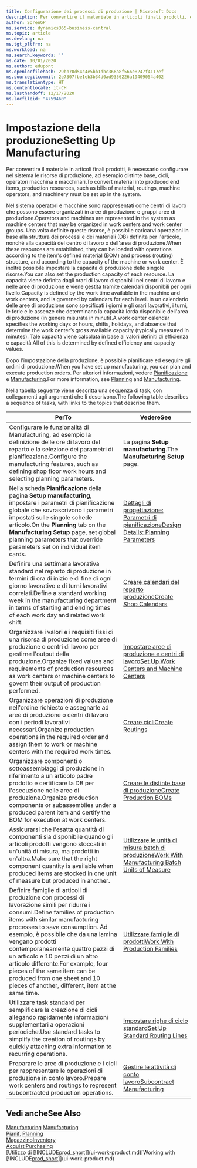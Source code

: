 ```yaml
---
title: Configurazione dei processi di produzione | Microsoft Docs
description: Per convertire il materiale in articoli finali prodotti, è necessario configurare nel sistema le risorse di produzione, ad esempio distinte base, cicli, operatori macchina e macchinari.
author: SorenGP
ms.service: dynamics365-business-central
ms.topic: article
ms.devlang: na
ms.tgt_pltfrm: na
ms.workload: na
ms.search.keywords: ''
ms.date: 10/01/2020
ms.author: edupont
ms.openlocfilehash: 29bb70d54c4e5bb1dbc366a8f566e8247f4117ef
ms.sourcegitcommit: 2e7307fbe1eb3b34d0ad9356226a19409054a402
ms.translationtype: HT
ms.contentlocale: it-CH
ms.lasthandoff: 12/17/2020
ms.locfileid: "4759460"
---
```

# <a name="setting-up-manufacturing"></a><span data-ttu-id="79c7f-103">Impostazione della produzione</span><span class="sxs-lookup"><span data-stu-id="79c7f-103">Setting Up Manufacturing</span></span>
<span data-ttu-id="79c7f-104">Per convertire il materiale in articoli finali prodotti, è necessario configurare nel sistema le risorse di produzione, ad esempio distinte base, cicli, operatori macchina e macchinari.</span><span class="sxs-lookup"><span data-stu-id="79c7f-104">To convert material into produced end items, production resources, such as bills of material, routings, machine operators, and machinery must be set up in the system.</span></span>

<span data-ttu-id="79c7f-105">Nel sistema operatori e macchine sono rappresentati come centri di lavoro che possono essere organizzati in aree di produzione e gruppi aree di produzione.</span><span class="sxs-lookup"><span data-stu-id="79c7f-105">Operators and machines are represented in the system as machine centers that may be organized in work centers and work center groups.</span></span> <span data-ttu-id="79c7f-106">Una volta definite queste risorse, è possibile caricarvi operazioni in base alla struttura dei processi e dei materiali (DB) definita per l'articolo, nonché alla capacità del centro di lavoro o dell'area di produzione.</span><span class="sxs-lookup"><span data-stu-id="79c7f-106">When these resources are established, they can be loaded with operations according to the item's defined material (BOM) and process (routing) structure, and according to the capacity of the machine or work center.</span></span> <span data-ttu-id="79c7f-107">È inoltre possibile impostare la capacità di produzione delle singole risorse.</span><span class="sxs-lookup"><span data-stu-id="79c7f-107">You can also set the production capacity of each resource.</span></span> <span data-ttu-id="79c7f-108">La capacità viene definita dagli orari di lavoro disponibili nei centri di lavoro e nelle aree di produzione e viene gestita tramite calendari disponibili per ogni livello.</span><span class="sxs-lookup"><span data-stu-id="79c7f-108">Capacity is defined by the work time available in the machine and work centers, and is governed by calendars for each level.</span></span> <span data-ttu-id="79c7f-109">In un calendario delle aree di produzione sono specificati i giorni e gli orari lavorativi, i turni, le ferie e le assenze che determinano la capacità lorda disponibile dell'area di produzione (in genere misurata in minuti).</span><span class="sxs-lookup"><span data-stu-id="79c7f-109">A work center calendar specifies the working days or hours, shifts, holidays, and absence that determine the work center’s gross available capacity (typically measured in minutes).</span></span> <span data-ttu-id="79c7f-110">Tale capacità viene calcolata in base ai valori definiti di efficienza e capacità.</span><span class="sxs-lookup"><span data-stu-id="79c7f-110">All of this is determined by defined efficiency and capacity values.</span></span>  

<span data-ttu-id="79c7f-111">Dopo l'impostazione della produzione, è possibile pianificare ed eseguire gli ordini di produzione.</span><span class="sxs-lookup"><span data-stu-id="79c7f-111">When you have set up manufacturing, you can plan and execute production orders.</span></span> <span data-ttu-id="79c7f-112">Per ulteriori informazioni, vedere [Pianificazione](production-planning.md) e [Manufacturing](production-manage-manufacturing.md).</span><span class="sxs-lookup"><span data-stu-id="79c7f-112">For more information, see [Planning](production-planning.md) and [Manufacturing](production-manage-manufacturing.md).</span></span>  



 <span data-ttu-id="79c7f-113">Nella tabella seguente viene descritta una sequenza di task, con collegamenti agli argomenti che li descrivono.</span><span class="sxs-lookup"><span data-stu-id="79c7f-113">The following table describes a sequence of tasks, with links to the topics that describe them.</span></span>   

|<span data-ttu-id="79c7f-114">**Per**</span><span class="sxs-lookup"><span data-stu-id="79c7f-114">**To**</span></span>|<span data-ttu-id="79c7f-115">**Vedere**</span><span class="sxs-lookup"><span data-stu-id="79c7f-115">**See**</span></span>|  
|------------|-------------|  
|<span data-ttu-id="79c7f-116">Configurare le funzionalità di Manufacturing, ad esempio la definizione delle ore di lavoro del reparto e la selezione dei parametri di pianificazione.</span><span class="sxs-lookup"><span data-stu-id="79c7f-116">Configure the manufacturing features, such as defining shop floor work hours and selecting planning parameters.</span></span>|<span data-ttu-id="79c7f-117">La pagina **Setup manufacturing**.</span><span class="sxs-lookup"><span data-stu-id="79c7f-117">The **Manufacturing Setup** page.</span></span>|
|<span data-ttu-id="79c7f-118">Nella scheda **Pianificazione** della pagina **Setup manufacturing**, impostare i parametri di pianificazione globale che sovrascrivono i parametri impostati sulle singole schede articolo.</span><span class="sxs-lookup"><span data-stu-id="79c7f-118">On the **Planning** tab on the **Manufacturing Setup** page, set global planning parameters that override parameters set on individual item cards.</span></span>|[<span data-ttu-id="79c7f-119">Dettagli di progettazione: Parametri di pianificazione</span><span class="sxs-lookup"><span data-stu-id="79c7f-119">Design Details: Planning Parameters</span></span>](design-details-planning-parameters.md)|
|<span data-ttu-id="79c7f-120">Definire una settimana lavorativa standard nel reparto di produzione in termini di ora di inizio e di fine di ogni giorno lavorativo e di turni lavorativi correlati.</span><span class="sxs-lookup"><span data-stu-id="79c7f-120">Define a standard working week in the manufacturing department in terms of starting and ending times of each work day and related work shift.</span></span>|[<span data-ttu-id="79c7f-121">Creare calendari del reparto produzione</span><span class="sxs-lookup"><span data-stu-id="79c7f-121">Create Shop Calendars</span></span>](production-how-to-create-work-center-calendars.md)|  
|<span data-ttu-id="79c7f-122">Organizzare i valori e i requisiti fissi di una risorsa di produzione come aree di produzione o centri di lavoro per gestirne l'output della produzione.</span><span class="sxs-lookup"><span data-stu-id="79c7f-122">Organize fixed values and requirements of production resources as work centers or machine centers to govern their output of production performed.</span></span>|[<span data-ttu-id="79c7f-123">Impostare aree di produzione e centri di lavoro</span><span class="sxs-lookup"><span data-stu-id="79c7f-123">Set Up Work Centers and Machine Centers</span></span>](production-how-to-set-up-work-and-machine-centers.md)|
|<span data-ttu-id="79c7f-124">Organizzare operazioni di produzione nell'ordine richiesto e assegnarle ad aree di produzione o centri di lavoro con i periodi lavorativi necessari.</span><span class="sxs-lookup"><span data-stu-id="79c7f-124">Organize production operations in the required order and assign them to work or machine centers with the required work times.</span></span>|[<span data-ttu-id="79c7f-125">Creare cicli</span><span class="sxs-lookup"><span data-stu-id="79c7f-125">Create Routings</span></span>](production-how-to-create-routings.md)|
|<span data-ttu-id="79c7f-126">Organizzare componenti o sottoassemblaggi di produzione in riferimento a un articolo padre prodotto e certificare la DB per l'esecuzione nelle aree di produzione.</span><span class="sxs-lookup"><span data-stu-id="79c7f-126">Organize production components or subassemblies under a produced parent item and certify the BOM for execution at work centers.</span></span>|[<span data-ttu-id="79c7f-127">Creare le distinte base di produzione</span><span class="sxs-lookup"><span data-stu-id="79c7f-127">Create Production BOMs</span></span>](production-how-to-create-production-boms.md)|
|<span data-ttu-id="79c7f-128">Assicurarsi che l'esatta quantità di componenti sia disponibile quando gli articoli prodotti vengono stoccati in un'unità di misura, ma prodotti in un'altra.</span><span class="sxs-lookup"><span data-stu-id="79c7f-128">Make sure that the right component quantity is available when produced items are stocked in one unit of measure but produced in another.</span></span>|[<span data-ttu-id="79c7f-129">Utilizzare le unità di misura batch di produzione</span><span class="sxs-lookup"><span data-stu-id="79c7f-129">Work With Manufacturing Batch Units of Measure</span></span>](production-how-to-use-the-manufacturing-batch-unit-of-measure.md)|  
|<span data-ttu-id="79c7f-130">Definire famiglie di articoli di produzione con processi di lavorazione simili per ridurre i consumi.</span><span class="sxs-lookup"><span data-stu-id="79c7f-130">Define families of production items with similar manufacturing processes to save consumption.</span></span> <span data-ttu-id="79c7f-131">Ad esempio, è possibile che da una lamina vengano prodotti contemporaneamente quattro pezzi di un articolo e 10 pezzi di un altro articolo differente.</span><span class="sxs-lookup"><span data-stu-id="79c7f-131">For example, four pieces of the same item can be produced from one sheet and 10 pieces of another, different, item at the same time.</span></span>|[<span data-ttu-id="79c7f-132">Utilizzare famiglie di prodotti</span><span class="sxs-lookup"><span data-stu-id="79c7f-132">Work With Production Families</span></span>](production-how-work-family.md)|
|<span data-ttu-id="79c7f-133">Utilizzare task standard per semplificare la creazione di cicli allegando rapidamente informazioni supplementari a operazioni periodiche.</span><span class="sxs-lookup"><span data-stu-id="79c7f-133">Use standard tasks to simplify the creation of routings by quickly attaching extra information to recurring operations.</span></span>|[<span data-ttu-id="79c7f-134">Impostare righe di ciclo standard</span><span class="sxs-lookup"><span data-stu-id="79c7f-134">Set Up Standard Routing Lines</span></span>](production-how-set-up-standard-routing-lines.md)|  
|<span data-ttu-id="79c7f-135">Preparare le aree di produzione e i cicli per rappresentare le operazioni di produzione in conto lavoro.</span><span class="sxs-lookup"><span data-stu-id="79c7f-135">Prepare work centers and routings to represent subcontracted production operations.</span></span>|[<span data-ttu-id="79c7f-136">Gestire le attività di conto lavoro</span><span class="sxs-lookup"><span data-stu-id="79c7f-136">Subcontract Manufacturing</span></span>](production-how-to-subcontract-manufacturing.md)|  

## <a name="see-also"></a><span data-ttu-id="79c7f-137">Vedi anche</span><span class="sxs-lookup"><span data-stu-id="79c7f-137">See Also</span></span>
<span data-ttu-id="79c7f-138">[Manufacturing](production-manage-manufacturing.md)  </span><span class="sxs-lookup"><span data-stu-id="79c7f-138">[Manufacturing](production-manage-manufacturing.md)  </span></span>  
<span data-ttu-id="79c7f-139">[Pianif.](production-planning.md) </span><span class="sxs-lookup"><span data-stu-id="79c7f-139">[Planning](production-planning.md) </span></span>  
[<span data-ttu-id="79c7f-140">Magazzino</span><span class="sxs-lookup"><span data-stu-id="79c7f-140">Inventory</span></span>](inventory-manage-inventory.md)  
[<span data-ttu-id="79c7f-141">Acquisti</span><span class="sxs-lookup"><span data-stu-id="79c7f-141">Purchasing</span></span>](purchasing-manage-purchasing.md)  
<span data-ttu-id="79c7f-142">[Utilizzo di [!INCLUDE[prod_short](includes/prod_short.md)]](ui-work-product.md)</span><span class="sxs-lookup"><span data-stu-id="79c7f-142">[Working with [!INCLUDE[prod_short](includes/prod_short.md)]](ui-work-product.md)</span></span>
